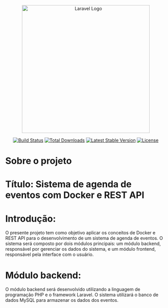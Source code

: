 <p align="center"><a href="https://laravel.com" target="_blank"><img src="https://raw.githubusercontent.com/laravel/art/master/logo-lockup/5%20SVG/2%20CMYK/1%20Full%20Color/laravel-logolockup-cmyk-red.svg" width="400" alt="Laravel Logo"></a></p>

<p align="center">
<a href="https://github.com/laravel/framework/actions"><img src="https://github.com/laravel/framework/workflows/tests/badge.svg" alt="Build Status"></a>
<a href="https://packagist.org/packages/laravel/framework"><img src="https://img.shields.io/packagist/dt/laravel/framework" alt="Total Downloads"></a>
<a href="https://packagist.org/packages/laravel/framework"><img src="https://img.shields.io/packagist/v/laravel/framework" alt="Latest Stable Version"></a>
<a href="https://packagist.org/packages/laravel/framework"><img src="https://img.shields.io/packagist/l/laravel/framework" alt="License"></a>
</p>

# Sobre o projeto

# Título: Sistema de agenda de eventos com Docker e REST API

# Introdução:

O presente projeto tem como objetivo aplicar os conceitos de Docker e REST API para o desenvolvimento de um sistema de agenda de eventos. O sistema será composto por dois módulos principais: um módulo backend, responsável por gerenciar os dados do sistema, e um módulo frontend, responsável pela interface com o usuário.

# Módulo backend:

O módulo backend será desenvolvido utilizando a linguagem de programação PHP e o framework Laravel. O sistema utilizará o banco de dados MySQL para armazenar os dados dos eventos.
